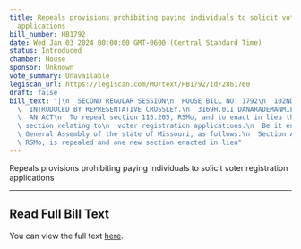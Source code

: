 ```yaml
---
title: Repeals provisions prohibiting paying individuals to solicit voter registration
  applications
bill_number: HB1792
date: Wed Jan 03 2024 00:00:00 GMT-0600 (Central Standard Time)
status: Introduced
chamber: House
sponsor: Unknown
vote_summary: Unavailable
legiscan_url: https://legiscan.com/MO/text/HB1792/id/2861760
draft: false
bill_text: "|\n  SECOND REGULAR SESSION\n  HOUSE BILL NO. 1792\n  102ND GENERAL ASSEMBLY\n\
  \  INTRODUCED BY REPRESENTATIVE CROSSLEY.\n  3169H.01I DANARADEMANMILLER,ChiefClerk\n\
  \  AN ACT\n  To repeal section 115.205, RSMo, and to enact in lieu thereof one new\
  \ section relating to\n  voter registration applications.\n  Be it enacted by the\
  \ General Assembly of the state of Missouri, as follows:\n  Section A. Section 115.205,\
  \ RSMo, is repealed and one new section enacted in lieu"
---
```

Repeals provisions prohibiting paying individuals to solicit voter registration applications

---

## Read Full Bill Text

You can view the full text [here](https://legiscan.com/MO/text/HB1792/id/2861760).
